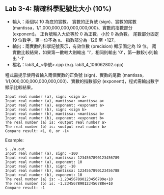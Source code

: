 ## Lab 3-4: 精確科學記號比大小 (10%)

* 輸入：兩個以 10 為底的實數。
實數的正負號 (sign)、實數的尾數 (mantissa，1/1,000,000,000,000,000,000)、實數的指數部分 (exponent)。
正負號輸入大於等於 0 為正數，小於 0 為負數。
尾數部分固定 19 位數字，第一位不為 `0`。
指數部分為 -126 至 +127。
* 輸出：兩實數的科學記號表示，有效位數 (precision) 顯示固定為 19 位。
兩實數比較結果，如果第一數較大則輸出 '1'，相同則輸出 '0'，第一數較小則輸出 '-1'
* 檔名：lab3_4_<學號>.cpp (e.g. lab3_4_106062802.cpp)

程式需提示使用者輸入兩個實數的正負號 (sign)、實數的尾數 (mantissa，1/1,000,000,000,000,000,000)、實數的指數部分 (exponent)，程式需輸出數字顯示比較結果。

```text
Input real number (a), sign: <sign a>
Input real number (a), mantissa: <mantissa a>
Input real number (a), exponent: <exponent a>
Input real number (b), sign: <sign b>
Input real number (b), mantissa: <mantissa b>
Input real number (b), exponent: <exponent b>
The real number (a) is: <output real number a>
The real number (b) is: <output real number b>
Compare result: <1, 0, or -1>
```

Example:

```console
$ ./a.out
Input real number (a), sign: -100
Input real number (a), mantissa: 1234567890123456789
Input real number (a), exponent: 10
Input real number (b), sign: -10
Input real number (b), mantissa: 1234567890123456788
Input real number (b), exponent: 10
The real number (a) is: -1.234567890123456789e+10
The real number (b) is: -1.234567890123456788e+10
Compare result: -1
```
